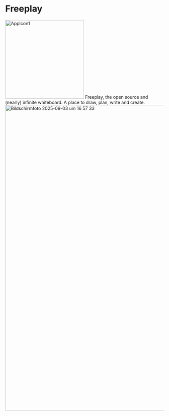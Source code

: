# Freeplay

<img width="250" height="250" alt="AppIcon1" src="https://github.com/user-attachments/assets/69bdbb1e-35d6-41a4-9d29-2e77dfdc02ad" />
Freeplay, the open source and (nearly) infinite whiteboard. A place to draw, plan, write and create.
<img width="1536" height="971" alt="Bildschirmfoto 2025-09-03 um 16 57 33" src="https://github.com/user-attachments/assets/70f48e04-79d9-4e0e-9c73-0b8ee7a48310" />
